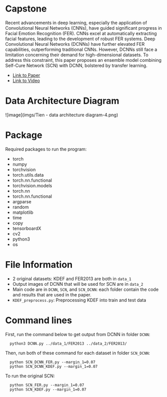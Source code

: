 # Capstone
Recent advancements in deep learning, especially the application of Convolutional Neural Networks (CNNs), have guided significant progress in Facial Emotion Recognition (FER). CNNs excel at automatically extracting facial features, leading to the development of robust FER systems. Deep Convolutional Neural Networks (DCNNs) have further elevated FER capabilities, outperforming traditional CNNs. However, DCNNs still face a limitation concerning their demand for high-dimensional datasets. To address this constraint, this paper proposes an ensemble model combining Self-Cure Network (SCN) with DCNN, bolstered by transfer learning.
- [Link to Paper](https://earlham.box.com/s/su3w266tzwnk41u6yfppws3c73ekm8aq)
- [Link to Video](https://youtu.be/lDucrkou2SA)
# Data Architecture Diagram
![image](imgs/Tien - data architecture diagram-4.png)

# Package
Required packages to run the program:
- torch
- numpy
- torchvision
- torch.utils.data
- torch.nn.functional
- torchvision.models
- torch.nn
- torch.nn.functional
- argparse
- random
- matplotlib
- time
- copy
- tensorboardX
- cv2
- python3
- os

# File Information
- 2 original datasets: KDEF and FER2013 are both in `data_1`
- Output images of DCNN that will be used for SCN are in `data_2`
- Main code are in `DCNN`, `SCN`, and `SCN_DCNN`: each folder contain the code and results that are used in the paper.
- `KDEF_preprocess.py`: Preprocessing KDEF into train and test data
# Command lines
First, run the command below to get output from DCNN in folder `DCNN`:
```
  python3 DCNN.py ../data_1/FER2013 ../data_2/FER2013/
```
Then, run both of these command for each dataset in folder `SCN_DCNN`:
```
  python SCN_DCNN_FER.py --margin_1=0.07
  python SCN_DCNN_KDEF.py --margin_1=0.07
```
To run the original SCN:
```
  python SCN_FER.py --margin_1=0.07
  python SCN_KDEF.py --margin_1=0.07
```
